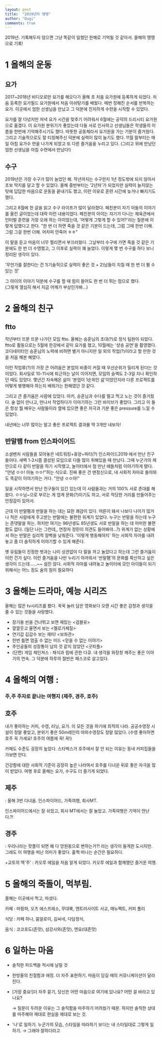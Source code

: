 ```yaml
---
layout: post
title:  "2019년의 땡땡"
author: "Dugi"
comments: true
---
```


2019년. 기록해두지 않으면 그냥 똑같이 일했던 한해로 기억될 것 같아서. 올해의 땡땡으로 기록!

# 1 올해의 운동 

## 요가

2017~2018년 비디오로만 요가를 해오다가 올해 초 처음 요가원에 등록하게 되었다. 
처음 등록한 요가필드 요가원에서 처음 아쉬탕가를 배웠다. 매번 정해진 순서를 반복하는 요가. 이곳에서 엄한 선생님을 만났고 그 덕분에 진지하게 수련을 시작할 수 있었다. 

요가를 잘 다녔지만 저녁 요가 시간을 맞추기 어려워서 6월에는 공덕의 드리시티 요가원으로 옮겼다. 이 요가원 분위기가 좋았는데 다들 서로 인사하고 선생님들은 학생들의 이름을 한번에 기억해주시기도 했다. 따뜻한 공동체라서 요가원을 가는 기분이 즐거웠다. 그리고 기술적으로도 잘 티칭해주신 덕분에 실력이 많이 늘기도 했다. 11월 말부터는 매일 아침 요가수 련을 나가게 되었고 또 다른 즐거움을 누리고 있다. (그리고 위에 만났던 엄한 선생님을 아침 수련에서 만났다!)

## 수구 

2019년은 가장 수구가 많이 늘었던 해. 작년까지는 수구한지 1년 정도밖에 되지 않아서 초보 딱지를 달고 할 수 있었다. 올해 중반부터는 '2년차'가 되었지만 실력이 늘지않는 탓에 답답한 마음으로 운동을 끝내기도 했고, 이런 이유로 훈련 시간에 늦거나 빠지기도 했다.  

그리고 8월에 한 글을 읽고 수구 라이프가 많이 달라졌다. 페친분이 자기 아들의 이야기를 올린 글이었는데 대략 이런 내용이었다. 페친분의 아이는 자기가 다니는 체육관에서 인터벌 훈련을 가장 오래 하는 아이었는데, '어떻게 그렇게 할 수 있어?'라는 질문에 이렇게 답했다고 한다. "한 번 더 하면 죽을 것 같은 기분이 드는데, 그럼 그때 한번 더해. 그럼 그걸 한번 더해. 어차피 안죽어 ㅎㅎ" 

이 말을 듣고 마음이 너무 찔리면서 부끄러웠다. 그날부터 수구에 가면 죽을 것 같은 기분에도 한 번 더 수영했고, 그 이후로 실력이 꽤 늘었다. 이렇게 몇 번 수구를 하다 보니 정리된 생각이 있다. 

'무언가를 잘한다는 건 1)기술적으로 실력이 좋은 것 +  2)남들이 지칠 때 한 번 더 뛸 수 있는 것'

그 아이의 이야기 덕분에 수구를 할 때 힘이 들어도 한 번 더 뛰는 맘으로 했다.  
(그렇게 열심히 해서 지금 어깨가 부상인가봐...)

# 2 올해의 친구 

## ftto 

작년부터 뜨문 뜨문 나가던 모임 ftto. 올해는 승훈님의 초대(?)로 정식 팀원이 되었다. ftto로 활동으로는 5월에 한강에서 같이 요가를 했고, 10월에는 '샹송 공연'을 촬영했다. 코디네이터인 승훈님의 노력에 비하면 별거 아니지만 일 외의 작업(?)이라고 할 만한 것을 처음 해본 해였다. 

이런 작업류(?)의 가장 큰 어려움은 본업의 비중이 커질 때 우선순위가 밀리게 된다는 것이었다. 회사일로 10-11시에 퇴근하는 날이 이어지면, 모임의 슬랙도 2-3일 지나 확인하던 때도 있었다. 몇년간 지속해온 삶이 '본업이 1순위인 삶'이었던지라 다른 프로젝트를 어떻게 병행해야 하는지 배워가는 한해였던 것 같다.

그리고 큰 즐거움은 사람에 있었다. 아키, 승훈님과 수다를 떨고 먹고 노는 것이 즐거웠다. 술 없이 만나고, 만나서 작업하다가 이야기하는 그런 바이브가 좋았다. 그리고 이 둘은 항상 뭘 배우는 사람들이라 옆에 있으면 좋은 자극과 기분 좋은 pressure를 느낄 수 있었다. 

내년에는 너무 많이는 말고 좋은 프로젝트 결과물 딱 3개만 내보자! 

## 반말팸 from 인스파이어드

소셜벤처 사람들을 모아놓은 네트워킹+휴양+파티(?) 인스파이드2019 에서 만난 친구들이다. 새벽 1-2시쯤 결성된 모임으로 다들 많이 취해있을 때 만났다. 그때 누군가의 제안으로 다 같이 반말을 하기 시작했고, 놀이터에서 첨 만난 애들처럼 이야기하게 됐다. "안녕 ㅇㅇ! 아뇽 ㅇㅇ!"하는 식으로.  진짜 좋은 건 맨정신으로, 내 사회적 자아로 돌아와도 똑같이 이야기하는 거다. "안녕 ㅇㅇ아!"

일을 시작하면서 만난 친구들이 있긴 있는데 이 사람들과는 거의 100% 서로 존대를 해왔다. ㅇㅇ님~으로 부르는 게 업계 문화(?)이기도 하고, 서로 적당한 거리를 만들어주는 안정감이 있어서.

근데 이 반말팸과 반말을 하는 데는 묘한 쾌감이 있다. 어른이 돼서 나보다 나이가 많거나 적은 사람에게 주고받는 반말에는 불편한 위계가 있었다. 누구는 반말을 하는데 누구는 존댓말을 하는. 하지만 여기는 96년생도 85년생도 서로 반말을 하는 데 어떠한 불편함도 없다. (일단 나는 그런데,, 연장자 정민이 의견도 들어봐야...?) 위계가 없는 상황에서 하는 반말은 심리적 장벽을 낮춰준다. '이렇게 행동해야지' 하는 사회적 자아를 내려놓고 좀 더 솔직하게 이야기할 수 있게 해준다.

옛 유림들이 진정한 벗과는 나이 상관없이 다 말을 까고 놀았다고 하는데 그런 즐거움이 이런 건가 싶다. 이런 즐거움을 나만 누리기 아까워서 '반말팸'의 문화를 확산하고 싶은 생각이 드는데......~~ 쉽진 않다. 사회적 자아를 내려놓고 놀이터에 모인 아이들이 되기 위해서는 어느 정도 술의 힘이 필요하다

# 3 올해는 드라마, 예능 시리즈 

올해는 많은 tv시리즈를 봤다. 꾹꾹 눌러 담은 영화보다 오랜 시간 좋은 감정과 생각을 줄 수 있는 것들을 사랑했다.

- 장기용 씬을 건너뛰고 보면 재밌는 <검블유>
- 깔깔웃고 울면서 보는 <멜로가체질>
- 연기갑 김갑수 보는 재미! <보좌관>
- 한번 틀면 멈출 수 없는 미드 <믿을 수 없는 이야기>
- 주인공들의 성장통이 남의 것 같지 않았던 <굿피플>
- (단편) 게임 체인져스 : 채식과 힘에 관한 다큐. 내 생각을 와장창 깨주는 좋은 이야기의 연속. 그 덕분에 하루의 절반은 페스코로 살고있다.

# 4 올해의 여행 : 

### 주,주 주자로 끝나는 여행지 (제주, 경주, 호주)

## 호주 
내가 좋아하는 커피, 수영, 러닝, 요가. 이 모든 것을 하기에 최적의 나라. 공공수영장 시설이 정말 좋았고, 분위기 좋은 50m레인의 야외수영장도 정말 많았다. (수영 좋아하면 호주 꼭 가세요! 호주의 여름에 꼭! 꼭!) 

카페도 수준도 굉장히 높았다. 스타벅스가 호주에서 잘 안 되는 이유는 동네 커피집들을 가보면 안다. 

건강함에 대한 사회적 기준이 굉장히 높은 나라여서 호주를 다녀온 뒤로 좋은 자극을 많이 받았다. 여행 후로 올해는 요가, 수구도 더 즐기게 되었다. 

## 제주 
: 올해 3번 다녀옴. 인스파이어드, 가족여행, 회사MT.

인스파이어드에서는 잘 쉬었고, 회사 MT에서는 잘 놀았고. 가족여행은 기억이 안난다.?!  

## 경주 
: 우리나라는 핫플이 되면 왜 다 망원동으로 변하는가?! 라는 생각이 들게한 도시지만. 그래도 이 여행을 떠난 의미가 좋았다. 훌쩍 떠나는 순간은 필요하다. 

+교토의 맥'주' : 카오루 에일을 처음 알게 되었다. 카오루 에일과 함께했던 즐거운 여행.

# 5 올해의 죽돌이, 먹부림.

올해는 이곳에서 먹고, 마셨다.

카페 : 마핑파, 오츠 에스프레소, 무대륙, 엔트러사이트 서교, 매뉴펙트, 커피 폴리

식당 : 카페 하나, 뭄알로이, 김씨네, 다담정식, 

음식 : 코코호도(존맛), 삼강사와(존맛), 엔요(대존맛)

# 6 일하는 마음

- 솔직한 피드백을 적시에 날릴 것
- 한방울의 친절함과 애정. 더 자주 표현하기. 마음이 담길 때의 커뮤니케이션이 달라진다.
- [가장 중요!]더 자주 묻기, 당신은 어떤 마음으로 여기에 있나요? 어떤 걸 바라고 있나요?

    → 질문이 두려운 이유는 그 솔직함을 마주하기 어려웠기 때문. 하지만 솔직한 상대를 마주해야 제대로 현실을 제대로 보는 것.

- '나'로 일하기. 누군가의 모습, 스타일을 따라하기 보다는 내 스타일대로 그렇게 일하기. → 그래야 잘하더라고
